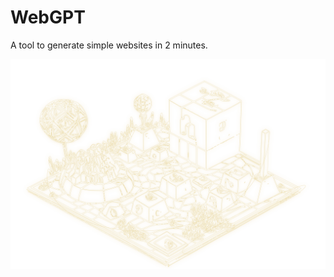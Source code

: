 # WebGPT

A tool to generate simple websites in 2 minutes.

<!-- [🛰] Tags: `WebGL` -->

[![Tile of online game](./Pavol_Hejn_isometric_game_as_a_coloring_book_black_and_white_il_b1cde821-101c-4d3f-ad5b-1f345d4009c5.svg)](https://webgpt.cz/?partner=ph&utm_medium=referral&utm_source=personal-page&utm_content=projects-section&utm_campaign=partner-ph)
